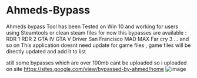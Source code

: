 # Ahmeds-Bypass
Ahmeds bypass Tool has been Tested on Win 10 and working for users using Steamtools or clean steam files 
for now this bypasses are available :
RDR 1
RDR 2
GTA IV
GTA V
Driver San Francisco
MAD MAX
Far cry 3
...
and so on 
This application doesnt need update for game files , game files will be directly updated and add it to list 



still some bypasses which are over 100mb cant be uploaded so i uploaded on site 
https://sites.google.com/view/bypassed-by-ahmed/home
![image](https://github.com/user-attachments/assets/69f6b1f2-a225-468b-8740-ddbc9f5bcb5c)
